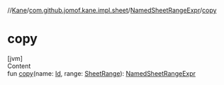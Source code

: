 //[Kane](../../index.md)/[com.github.jomof.kane.impl.sheet](../index.md)/[NamedSheetRangeExpr](index.md)/[copy](copy.md)



# copy  
[jvm]  
Content  
fun [copy](copy.md)(name: [Id](../../com.github.jomof.kane.impl/index.md#%5Bcom.github.jomof.kane.impl%2FId%2F%2F%2FPointingToDeclaration%2F%5D%2FClasslikes%2F-419057020), range: [SheetRange](../-sheet-range/index.md)): [NamedSheetRangeExpr](index.md)  



